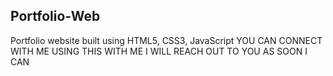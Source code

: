 ## Portfolio-Web
Portfolio website built using HTML5, CSS3, JavaScript
YOU CAN CONNECT WITH ME USING THIS WITH ME I WILL REACH OUT TO YOU AS SOON I CAN
